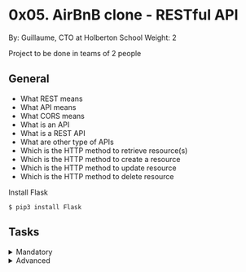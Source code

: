 # 0x05. AirBnB clone - RESTful API
By: Guillaume, CTO at Holberton School
Weight: 2
 
Project to be done in teams of 2 people

## General
- What REST means
- What API means
- What CORS means
- What is an API
- What is a REST API
- What are other type of APIs
- Which is the HTTP method to retrieve resource(s)
- Which is the HTTP method to create a resource
- Which is the HTTP method to update resource
- Which is the HTTP method to delete resource

Install Flask

    $ pip3 install Flask

## Tasks
<details><summary>Mandatory</summary>
 
### 0. Restart from scratch!
<details>
 
No no no! We are already too far in the project to restart everything.
 
But once again, let’s work on a new codebase.
 
For this project you will fork this [codebase](https://github.com/alexaorrico/AirBnB_clone_v2):
 
- Update the repository name to AirBnB_clone_v3
- Update the README.md:
    - Add yourself as an author of the project
    - Add new information about your new contribution
    - Make it better!
- If you’re the owner of this codebase, create a new repository called AirBnB_clone_v3 and copy over all files from AirBnB_clone_v2

</details>

### 1. Never fail!

<details>
 
At Holberton, we have a lot of tests, and they all pass! Just for the Intranet itself, there are:
- 5,213 assertions (as of 08/20/2018)
- 13,061 assertions (as of 01/25/2021)

The following requirements must be met for your project:

all current tests must pass (don’t delete them…)
add new tests as much as you can (tests are mandatory for some tasks)

    guillaume@ubuntu:~/AirBnB_v3$ python3 -m unittest discover tests 2>&1 | tail -1
    OK
    guillaume@ubuntu:~/AirBnB_v3$ HBNB_ENV=test HBNB_MYSQL_USER=hbnb_test HBNB_MYSQL_PWD=hbnb_test_pwd HBNB_MYSQL_HOST=localhost HBNB_MYSQL_DB=hbnb_test_db HBNB_TYPE_STORAGE=db python3 -m unittest discover tests 2>&1 /dev/null | tail -n 1
    OK
    guillaume@ubuntu:~/AirBnB_v3$ 

 </details>
 
### 2. Improve storage
<details>
Update DBStorage and FileStorage, adding two new methods. All changes should be done in the branch storage_get_count:

A method to retrieve one object:

- Prototype: def get(self, cls, id):
    - cls: class
    - id: string representing the object ID
- Returns the object based on the class and its ID, or None if not found

A method to count the number of objects in storage:

- Prototype: def count(self, cls=None):
    - cls: class (optional)
- Returns the number of objects in storage matching the given class. If no class is passed, returns the count of all objects in storage.

Don’t forget to add new tests for these 2 methods on each storage engine.

    guillaume@ubuntu:~/AirBnB_v3$ cat test_get_count.py
    #!/usr/bin/python3
    """ Test .get() and .count() methods
    """
    from models import storage
    from models.state import State

    print("All objects: {}".format(storage.count()))
    print("State objects: {}".format(storage.count(State)))

    first_state_id = list(storage.all(State).values())[0].id
    print("First state: {}".format(storage.get(State, first_state_id)))

    guillaume@ubuntu:~/AirBnB_v3$
    guillaume@ubuntu:~/AirBnB_v3$ HBNB_MYSQL_USER=hbnb_dev HBNB_MYSQL_PWD=hbnb_dev_pwd HBNB_MYSQL_HOST=localhost HBNB_MYSQL_DB=hbnb_dev_db HBNB_TYPE_STORAGE=db ./test_get_count.py 
    All objects: 1013
    State objects: 27
    First state: [State] (f8d21261-3e79-4f5c-829a-99d7452cd73c) {'name': 'Colorado', 'updated_at': datetime.datetime(2017, 3, 25, 2, 17, 6), 'created_at': datetime.datetime(2017, 3, 25, 2, 17, 6), '_sa_instance_state': <sqlalchemy.orm.state.InstanceState object at 0x7fc0103a8e80>, 'id': 'f8d21261-3e79-4f5c-829a-99d7452cd73c'}
    guillaume@ubuntu:~/AirBnB_v3$
    guillaume@ubuntu:~/AirBnB_v3$ ./test_get_count.py 
    All objects: 19
    State objects: 5
    First state: [State] (af14c85b-172f-4474-8a30-d4ec21f9795e) {'updated_at': datetime.datetime(2017, 4, 13, 17, 10, 22, 378824), 'name': 'Arizona', 'id': 'af14c85b-172f-4474-8a30-d4ec21f9795e', 'created_at': datetime.datetime(2017, 4, 13, 17, 10, 22, 378763)}
    guillaume@ubuntu:~/AirBnB_v3$ 
    For this task, you must make a pull request on GitHub.com, and ask at least one of your peer to review and merge it.
  </details>
 
 ### 3. Status of your API
 <details>
  
It’s time to start your API!
  
Your first endpoint (route) will be to return the status of your API:

    guillaume@ubuntu:~/AirBnB_v3$ HBNB_MYSQL_USER=hbnb_dev HBNB_MYSQL_PWD=hbnb_dev_pwd HBNB_MYSQL_HOST=localhost HBNB_MYSQL_DB=hbnb_dev_db HBNB_TYPE_STORAGE=db HBNB_API_HOST=0.0.0.0 HBNB_API_PORT=5000 python3 -m api.v1.app
     * Running on http://0.0.0.0:5000/ (Press CTRL+C to quit)
    ...
In another terminal:

    guillaume@ubuntu:~/AirBnB_v3$ curl -X GET http://0.0.0.0:5000/api/v1/status
    {
      "status": "OK"
    }
    guillaume@ubuntu:~/AirBnB_v3$ 
    guillaume@ubuntu:~/AirBnB_v3$ curl -X GET -s http://0.0.0.0:5000/api/v1/status -vvv 2>&1 | grep Content-Type
    < Content-Type: application/json
    guillaume@ubuntu:~/AirBnB_v3$ 
Magic right? (No need to have a pretty rendered output, it’s a JSON, only the structure is important)

Ok, let starts:

- Create a folder api at the root of the project with an empty file __init__.py
- Create a folder v1 inside api:
    - create an empty file __init__.py
    - create a file app.py:
        - create a variable app, instance of Flask
        - import storage from models
        - import app_views from api.v1.views
        - register the blueprint app_views to your Flask instance app
        - declare a method to handle @app.teardown_appcontext that calls storage.close()
        - inside if __name__ == "__main__":, run your Flask server (variable app) with:
            - host = environment variable HBNB_API_HOST or 0.0.0.0 if not defined
            - port = environment variable HBNB_API_PORT or 5000 if not defined
            - threaded=True
- Create a folder views inside v1:
    - create a file __init__.py:
        - import Blueprint from flask doc
        - create a variable app_views which is an instance of Blueprint (url prefix must be /api/v1)
        - wildcard import of everything in the package api.v1.views.index => PEP8 will complain about it, don’t worry, it’s normal and this file (v1/views/__init__.py) won’t be check.
- create a file index.py
    - import app_views from api.v1.views
    - create a route /status on the object app_views that returns a JSON: "status": "OK" (see example)
 </details>

### 4. Some stats?
<details>
 
Create an endpoint that retrieves the number of each objects by type:

- In api/v1/views/index.py
- Route: /api/v1/stats
- You must use the newly added count() method from storage
  
    guillaume@ubuntu:~/AirBnB_v3$ curl -X GET http://0.0.0.0:5000/api/v1/stats
    {
      "amenities": 47, 
      "cities": 36, 
      "places": 154, 
      "reviews": 718, 
      "states": 27, 
      "users": 31
    }
    guillaume@ubuntu:~/AirBnB_v3$ 

</details>

### 5. Not found
<details>
 
Designers are really creative when they have to design a “404 page”, a “Not found”… 34 brilliantly designed 404 error pages

Today it’s different, because you won’t use HTML and CSS, but JSON!

In api/v1/app.py, create a handler for 404 errors that returns a JSON-formatted 404 status code response. The content should be: "error": "Not found"

    guillaume@ubuntu:~/AirBnB_v3$ curl -X GET http://0.0.0.0:5000/api/v1/nop
    {
      "error": "Not found"
    }
    guillaume@ubuntu:~/AirBnB_v3$ curl -X GET http://0.0.0.0:5000/api/v1/nop -vvv
    *   Trying 0.0.0.0...
    * TCP_NODELAY set
    * Connected to 0.0.0.0 (127.0.0.1) port 5000 (#0)
    > GET /api/v1/nop HTTP/1.1
    > Host: 0.0.0.0:5000
    > User-Agent: curl/7.51.0
    > Accept: */*
    > 
    * HTTP 1.0, assume close after body
    < HTTP/1.0 404 NOT FOUND
    < Content-Type: application/json
    < Content-Length: 27
    < Server: Werkzeug/0.12.1 Python/3.4.3
    < Date: Fri, 14 Apr 2017 23:43:24 GMT
    < 
    {
      "error": "Not found"
    }
    guillaume@ubuntu:~/AirBnB_v3$ 
---
</details>

### 6. State
<details>
 
- Create a new view for State objects that handles all default RESTFul API actions:
    - In the file api/v1/views/states.py
    - You must use to_dict() to retrieve an object into a valid JSON
    - Update api/v1/views/__init__.py to import this new file

- Retrieves the list of all State objects: GET /api/v1/states
 
- Retrieves a State object: GET /api/v1/states/<state_id>
    - If the state_id is not linked to any State object, raise a 404 error

- Deletes a State object:: DELETE /api/v1/states/<state_id>
    - If the state_id is not linked to any State object, raise a 404 error
    - Returns an empty dictionary with the status code 200

- Creates a State: POST /api/v1/states
    - You must use request.get_json from Flask to transform the HTTP body request to a dictionary
    - If the HTTP body request is not valid JSON, raise a 400 error with the message Not a JSON
    - If the dictionary doesn’t contain the key name, raise a 400 error with the message Missing name
    - Returns the new State with the status code 201

- Updates a State object: PUT /api/v1/states/<state_id>
    - If the state_id is not linked to any State object, raise a 404 error
    - You must use request.get_json from Flask to transform the HTTP body request to a dictionary
    - If the HTTP body request is not valid JSON, raise a 400 error with the message Not a JSON
    - Update the State object with all key-value pairs of the dictionary.
    - Ignore keys: id, created_at and updated_at
    - Returns the State object with the status code 200
---
    guillaume@ubuntu:~/AirBnB_v3$ curl -X GET http://0.0.0.0:5000/api/v1/states/
    [
      {
        "__class__": "State", 
        "created_at": "2017-04-14T00:00:02", 
        "id": "8f165686-c98d-46d9-87d9-d6059ade2d99", 
        "name": "Louisiana", 
        "updated_at": "2017-04-14T00:00:02"
      }, 
      {
        "__class__": "State", 
        "created_at": "2017-04-14T16:21:42", 
        "id": "1a9c29c7-e39c-4840-b5f9-74310b34f269", 
        "name": "Arizona", 
        "updated_at": "2017-04-14T16:21:42"
      }, 
    ...
    guillaume@ubuntu:~/AirBnB_v3$ 
    guillaume@ubuntu:~/AirBnB_v3$ curl -X GET http://0.0.0.0:5000/api/v1/states/8f165686-c98d-46d9-87d9-d6059ade2d99
     {
      "__class__": "State", 
      "created_at": "2017-04-14T00:00:02", 
      "id": "8f165686-c98d-46d9-87d9-d6059ade2d99", 
      "name": "Louisiana", 
      "updated_at": "2017-04-14T00:00:02"
    }
    guillaume@ubuntu:~/AirBnB_v3$ 
    guillaume@ubuntu:~/AirBnB_v3$ curl -X POST http://0.0.0.0:5000/api/v1/states/ -H "Content-Type: application/json" -d '{"name": "California"}' -vvv
    *   Trying 0.0.0.0...
    * TCP_NODELAY set
    * Connected to 0.0.0.0 (127.0.0.1) port 5000 (#0)
    > POST /api/v1/states/ HTTP/1.1
    > Host: 0.0.0.0:5000
    > User-Agent: curl/7.51.0
    > Accept: */*
    > Content-Type: application/json
    > Content-Length: 22
    > 
    * upload completely sent off: 22 out of 22 bytes
    * HTTP 1.0, assume close after body
    < HTTP/1.0 201 CREATED
    < Content-Type: application/json
    < Content-Length: 195
    < Server: Werkzeug/0.12.1 Python/3.4.3
    < Date: Sat, 15 Apr 2017 01:30:27 GMT
    < 
    {
      "__class__": "State", 
      "created_at": "2017-04-15T01:30:27.557877", 
      "id": "feadaa73-9e4b-4514-905b-8253f36b46f6", 
      "name": "California", 
      "updated_at": "2017-04-15T01:30:27.558081"
    }
    * Curl_http_done: called premature == 0
    * Closing connection 0
    guillaume@ubuntu:~/AirBnB_v3$ 
    guillaume@ubuntu:~/AirBnB_v3$ curl -X PUT http://0.0.0.0:5000/api/v1/states/feadaa73-9e4b-4514-905b-8253f36b46f6 -H "Content-Type: application/json" -d '{"name": "California is so cool"}'
    {
      "__class__": "State", 
      "created_at": "2017-04-15T01:30:28", 
      "id": "feadaa73-9e4b-4514-905b-8253f36b46f6", 
      "name": "California is so cool", 
      "updated_at": "2017-04-15T01:51:08.044996"
    }
    guillaume@ubuntu:~/AirBnB_v3$ 
    guillaume@ubuntu:~/AirBnB_v3$ curl -X GET http://0.0.0.0:5000/api/v1/states/feadaa73-9e4b-4514-905b-8253f36b46f6
    {
      "__class__": "State", 
      "created_at": "2017-04-15T01:30:28", 
      "id": "feadaa73-9e4b-4514-905b-8253f36b46f6", 
      "name": "California is so cool", 
      "updated_at": "2017-04-15T01:51:08"
    }
    guillaume@ubuntu:~/AirBnB_v3$ 
    guillaume@ubuntu:~/AirBnB_v3$ curl -X DELETE http://0.0.0.0:5000/api/v1/states/feadaa73-9e4b-4514-905b-8253f36b46f6
    {}
    guillaume@ubuntu:~/AirBnB_v3$ 
    guillaume@ubuntu:~/AirBnB_v3$ curl -X GET http://0.0.0.0:5000/api/v1/states/feadaa73-9e4b-4514-905b-8253f36b46f6
    {
      "error": "Not found"
    }
    guillaume@ubuntu:~/AirBnB_v3$
  
(No need to have a pretty rendered output, it’s a JSON, only the structure is important)
  
</details>

### 7. City
<details>

- Same as State, create a new view for City objects that handles all default RESTFul API actions:
    - In the file api/v1/views/cities.py
    - You must use to_dict() to serialize an object into valid JSON
    - Update api/v1/views/__init__.py to import this new file

- Retrieves the list of all City objects of a State: GET /api/v1/states/<state_id>/cities
    - If the state_id is not linked to any State object, raise a 404 error

- Retrieves a City object. : GET /api/v1/cities/<city_id>
    - If the city_id is not linked to any City object, raise a 404 error

- Deletes a City object: DELETE /api/v1/cities/<city_id>
    - If the city_id is not linked to any City object, raise a 404 error
    - Returns an empty dictionary with the status code 200

- Creates a City: POST /api/v1/states/<state_id>/cities
    - You must use request.get_json from Flask to transform the HTTP body request to a dictionary
    - If the state_id is not linked to any State object, raise a 404 error
    - If the HTTP body request is not a valid JSON, raise a 400 error with the message Not a JSON
    - If the dictionary doesn’t contain the key name, raise a 400 error with the message Missing name
    - Returns the new City with the status code 201
 
- Updates a City object: PUT /api/v1/cities/<city_id>
    - If the city_id is not linked to any City object, raise a 404 error
    - You must use request.get_json from Flask to transform the HTTP body request to a dictionary
    - If the HTTP request body is not valid JSON, raise a 400 error with the message Not a JSON
    - Update the City object with all key-value pairs of the dictionary
    - Ignore keys: id, state_id, created_at and updated_at
    - Returns the City object with the status code 200
 
    guillaume@ubuntu:~/AirBnB_v3$ curl -X GET http://0.0.0.0:5000/api/v1/states/not_an_id/cities/
    {
      "error": "Not found"
    }
    guillaume@ubuntu:~/AirBnB_v3$ 
    guillaume@ubuntu:~/AirBnB_v3$ curl -X GET http://0.0.0.0:5000/api/v1/states/2b9a4627-8a9e-4f32-a752-9a84fa7f4efd/cities
    [
      {
        "__class__": "City", 
        "created_at": "2017-03-25T02:17:06", 
        "id": "1da255c0-f023-4779-8134-2b1b40f87683", 
        "name": "New Orleans", 
        "state_id": "2b9a4627-8a9e-4f32-a752-9a84fa7f4efd", 
        "updated_at": "2017-03-25T02:17:06"
      }, 
      {
        "__class__": "City", 
        "created_at": "2017-03-25T02:17:06", 
        "id": "45903748-fa39-4cd0-8a0b-c62bfe471702", 
        "name": "Lafayette", 
        "state_id": "2b9a4627-8a9e-4f32-a752-9a84fa7f4efd", 
        "updated_at": "2017-03-25T02:17:06"
      }, 
      {
        "__class__": "City", 
        "created_at": "2017-03-25T02:17:06", 
        "id": "e4e40a6e-59ff-4b4f-ab72-d6d100201588", 
        "name": "Baton rouge", 
        "state_id": "2b9a4627-8a9e-4f32-a752-9a84fa7f4efd", 
        "updated_at": "2017-03-25T02:17:06"
      }
    ]
    guillaume@ubuntu:~/AirBnB_v3$ 
    guillaume@ubuntu:~/AirBnB_v3$ curl -X GET http://0.0.0.0:5000/api/v1/cities/1da255c0-f023-4779-8134-2b1b40f87683
    {
      "__class__": "City", 
      "created_at": "2017-03-25T02:17:06", 
      "id": "1da255c0-f023-4779-8134-2b1b40f87683", 
      "name": "New Orleans", 
      "state_id": "2b9a4627-8a9e-4f32-a752-9a84fa7f4efd", 
      "updated_at": "2017-03-25T02:17:06"
    }
    guillaume@ubuntu:~/AirBnB_v3$ 
    guillaume@ubuntu:~/AirBnB_v3$ curl -X POST http://0.0.0.0:5000/api/v1/states/2b9a4627-8a9e-4f32-a752-9a84fa7f4efd/cities -H "Content-Type: application/json" -d '{"name": "Alexandria"}' -vvv
    *   Trying 0.0.0.0...
    * TCP_NODELAY set
    * Connected to 0.0.0.0 (127.0.0.1) port 5000 (#0)
    > POST /api/v1/states/2b9a4627-8a9e-4f32-a752-9a84fa7f4efd/cities/ HTTP/1.1
    > Host: 0.0.0.0:5000
    > User-Agent: curl/7.51.0
    > Accept: */*
    > Content-Type: application/json
    > Content-Length: 22
    > 
    * upload completely sent off: 22 out of 22 bytes
    * HTTP 1.0, assume close after body
    < HTTP/1.0 201 CREATED
    < Content-Type: application/json
    < Content-Length: 249
    < Server: Werkzeug/0.12.1 Python/3.4.3
    < Date: Sun, 16 Apr 2017 03:14:05 GMT
    < 
    {
      "__class__": "City", 
      "created_at": "2017-04-16T03:14:05.655490", 
      "id": "b75ae104-a8a3-475e-bf74-ab0a066ca2af", 
      "name": "Alexandria", 
      "state_id": "2b9a4627-8a9e-4f32-a752-9a84fa7f4efd", 
      "updated_at": "2017-04-16T03:14:05.655748"
    }
    * Curl_http_done: called premature == 0
    * Closing connection 0
    guillaume@ubuntu:~/AirBnB_v3$ 
    guillaume@ubuntu:~/AirBnB_v3$ curl -X PUT http://0.0.0.0:5000/api/v1/cities/b75ae104-a8a3-475e-bf74-ab0a066ca2af -H "Content-Type: application/json" -d '{"name": "Bossier City"}'
    {
      "__class__": "City", 
      "created_at": "2017-04-16T03:14:06", 
      "id": "b75ae104-a8a3-475e-bf74-ab0a066ca2af", 
      "name": "Bossier City", 
      "state_id": "2b9a4627-8a9e-4f32-a752-9a84fa7f4efd", 
      "updated_at": "2017-04-16T03:15:12.895894"
    }
    guillaume@ubuntu:~/AirBnB_v3$ 
    guillaume@ubuntu:~/AirBnB_v3$ curl -X GET http://0.0.0.0:5000/api/v1/cities/b75ae104-a8a3-475e-bf74-ab0a066ca2af
    {
      "__class__": "City", 
      "created_at": "2017-04-16T03:14:06", 
      "id": "b75ae104-a8a3-475e-bf74-ab0a066ca2af", 
      "name": "Bossier City", 
      "state_id": "2b9a4627-8a9e-4f32-a752-9a84fa7f4efd", 
      "updated_at": "2017-04-16T03:15:13"
    }
    guillaume@ubuntu:~/AirBnB_v3$ 
    guillaume@ubuntu:~/AirBnB_v3$ curl -X DELETE http://0.0.0.0:5000/api/v1/cities/b75ae104-a8a3-475e-bf74-ab0a066ca2af
    {}
    guillaume@ubuntu:~/AirBnB_v3$ 
    guillaume@ubuntu:~/AirBnB_v3$ curl -X GET http://0.0.0.0:5000/api/v1/cities/b75ae104-a8a3-475e-bf74-ab0a066ca2af
    {
      "error": "Not found"
    }
    guillaume@ubuntu:~/AirBnB_v3$ 
 
</details>

### 8. Amenity
<details>
- Create a new view for Amenity objects that handles all default RESTFul API actions:
    - In the file api/v1/views/amenities.py
    - You must use to_dict() to serialize an object into valid JSON
    - Update api/v1/views/__init__.py to import this new file

- Retrieves the list of all Amenity objects: GET /api/v1/amenities

- Retrieves a Amenity object: GET /api/v1/amenities/<amenity_id>
    - If the amenity_id is not linked to any Amenity object, raise a 404 error

- Deletes a Amenity object:: DELETE /api/v1/amenities/<amenity_id>
    - If the amenity_id is not linked to any Amenity object, raise a 404 error
    - Returns an empty dictionary with the status code 200

- Creates a Amenity: POST /api/v1/amenities
    - You must use request.get_json from Flask to transform the HTTP request to a dictionary
    - If the HTTP request body is not valid JSON, raise a 400 error with the message Not a JSON
    - If the dictionary doesn’t contain the key name, raise a 400 error with the message Missing name
    - Returns the new Amenity with the status code 201

- Updates a Amenity object: PUT /api/v1/amenities/<amenity_id>
    - If the amenity_id is not linked to any Amenity object, raise a 404 error
    - You must use request.get_json from Flask to transform the HTTP request to a dictionary
    - If the HTTP request body is not valid JSON, raise a 400 error with the message Not a JSON
    - Update the Amenity object with all key-value pairs of the dictionary
    - Ignore keys: id, created_at and updated_at
    - Returns the Amenity object with the status code 200
</details>
    
### 9. User
<details>
- Create a new view for User object that handles all default RESTFul API actions:
    - In the file api/v1/views/users.py
    - You must use to_dict() to retrieve an object into a valid JSON
    - Update api/v1/views/__init__.py to import this new file

- Retrieves the list of all User objects: GET /api/v1/users

- Retrieves a User object: GET /api/v1/users/<user_id>
    - If the user_id is not linked to any User object, raise a 404 error

- Deletes a User object:: DELETE /api/v1/users/<user_id>
    - If the user_id is not linked to any User object, raise a 404 error
    - Returns an empty dictionary with the status code 200

Creates a User: POST /api/v1/users
    - You must use request.get_json from Flask to transform the HTTP body request to a dictionary
    - If the HTTP body request is not valid JSON, raise a 400 error with the message Not a JSON
    - If the dictionary doesn’t contain the key email, raise a 400 error with the message Missing email
    - If the dictionary doesn’t contain the key password, raise a 400 error with the message Missing password
    - Returns the new User with the status code 201

 Updates a User object: PUT /api/v1/users/<user_id>
    - If the user_id is not linked to any User object, raise a 404 error
    - You must use request.get_json from Flask to transform the HTTP body request to a dictionary
    - If the HTTP body request is not valid JSON, raise a 400 error with the message Not a JSON
    - Update the User object with all key-value pairs of the dictionary
    - Ignore keys: id, email, created_at and updated_at
    - Returns the User object with the status code 200
</details>
    
### 10. Place
<details>
- Create a new view for Place objects that handles all default RESTFul API actions:
    - In the file api/v1/views/places.py
    - You must use to_dict() to retrieve an object into a valid JSON
    - Update api/v1/views/__init__.py to import this new file
 
- Retrieves the list of all Place objects of a City: GET /api/v1/cities/<city_id>/places
    - If the city_id is not linked to any City object, raise a 404 error

- Retrieves a Place object. : GET /api/v1/places/<place_id>
    - If the place_id is not linked to any Place object, raise a 404 error

- Deletes a Place object: DELETE /api/v1/places/<place_id>
    - If the place_id is not linked to any Place object, raise a 404 error
    - Returns an empty dictionary with the status code 200

- Creates a Place: POST /api/v1/cities/<city_id>/places
    You must use request.get_json from Flask to transform the HTTP request to a dictionary
    If the city_id is not linked to any City object, raise a 404 error
    If the HTTP request body is not valid JSON, raise a 400 error with the message Not a JSON
    If the dictionary doesn’t contain the key user_id, raise a 400 error with the message Missing user_id
    If the user_id is not linked to any User object, raise a 404 error
    If the dictionary doesn’t contain the key name, raise a 400 error with the message Missing name
    Returns the new Place with the status code 201
 
- Updates a Place object: PUT /api/v1/places/<place_id>
    - If the place_id is not linked to any Place object, raise a 404 error
    - You must use request.get_json from Flask to transform the HTTP request to a dictionary
    - If the HTTP request body is not valid JSON, raise a 400 error with the message Not a JSON
    - Update the Place object with all key-value pairs of the dictionary
    - Ignore keys: id, user_id, city_id, created_at and updated_at
    - Returns the Place object with the status code 200

</details>
    
### 11. Reviews
<details>
 
- Create a new view for Review object that handles all default RESTFul API actions:
    - In the file api/v1/views/places_reviews.py
    - You must use to_dict() to retrieve an object into valid JSON
    - Update api/v1/views/__init__.py to import this new file

- Retrieves the list of all Review objects of a Place: GET /api/v1/places/<place_id>/reviews
    - If the place_id is not linked to any Place object, raise a 404 error

- Retrieves a Review object. : GET /api/v1/reviews/<review_id>
    - If the review_id is not linked to any Review object, raise a 404 error

- Deletes a Review object: DELETE /api/v1/reviews/<review_id>
    - If the review_id is not linked to any Review object, raise a 404 error
    - Returns an empty dictionary with the status code 200
 
- Creates a Review: POST /api/v1/places/<place_id>/reviews
    - You must use request.get_json from Flask to transform the HTTP request to a dictionary
    - If the place_id is not linked to any Place object, raise a 404 error
    - If the HTTP body request is not valid JSON, raise a 400 error with the message Not a JSON
    - If the dictionary doesn’t contain the key user_id, raise a 400 error with the message Missing user_id
    - If the user_id is not linked to any User object, raise a 404 error
    - If the dictionary doesn’t contain the key text, raise a 400 error with the message Missing text
    - Returns the new Review with the status code 201
 
- Updates a Review object: PUT /api/v1/reviews/<review_id>
    - If the review_id is not linked to any Review object, raise a 404 error
    - You must use request.get_json from Flask to transform the HTTP request to a dictionary
    - If the HTTP request body is not valid JSON, raise a 400 error with the message Not a JSON
    - Update the Review object with all key-value pairs of the dictionary
    - Ignore keys: id, user_id, place_id, created_at and updated_at
    - Returns the Review object with the status code 200
 
</details>
    
### 12. HTTP access control (CORS)
<details>
A resource makes a cross-origin HTTP request when it requests a resource from a different domain, or port, than the one the first resource itself serves.

Read the full definition [here](https://developer.mozilla.org/en-US/docs/Web/HTTP/CORS)

Why do we need this?

Because you will soon start allowing a web client to make requests your API. If your API doesn’t have a correct CORS setup, your web client won’t be able to access your data.

With Flask, it’s really easy, you will use the class CORS of the module flask_cors.

How to install it: $ pip3 install flask_cors

Update api/v1/app.py to create a CORS instance allowing: /* for 0.0.0.0

You will update it later when you will deploy your API to production.

Now you can see this HTTP Response Header: < Access-Control-Allow-Origin: 0.0.0.0

    guillaume@ubuntu:~/AirBnB_v3$ curl -X GET http://0.0.0.0:5000/api/v1/cities/1da255c0-f023-4779-8134-2b1b40f87683 -vvv
    *   Trying 0.0.0.0...
    * TCP_NODELAY set
    * Connected to 0.0.0.0 (127.0.0.1) port 5000 (#0)
    > GET /api/v1/states/2b9a4627-8a9e-4f32-a752-9a84fa7f4efd/cities/1da255c0-f023-4779-8134-2b1b40f87683 HTTP/1.1
    > Host: 0.0.0.0:5000
    > User-Agent: curl/7.51.0
    > Accept: */*
    > 
    * HTTP 1.0, assume close after body
    < HTTP/1.0 200 OK
    < Content-Type: application/json
    < Access-Control-Allow-Origin: 0.0.0.0
    < Content-Length: 236
    < Server: Werkzeug/0.12.1 Python/3.4.3
    < Date: Sun, 16 Apr 2017 04:20:13 GMT
    < 
    {
      "__class__": "City", 
      "created_at": "2017-03-25T02:17:06", 
      "id": "1da255c0-f023-4779-8134-2b1b40f87683", 
      "name": "New Orleans", 
      "state_id": "2b9a4627-8a9e-4f32-a752-9a84fa7f4efd", 
      "updated_at": "2017-03-25T02:17:06"
    }
    * Curl_http_done: called premature == 0
    * Closing connection 0
    guillaume@ubuntu:~/AirBnB_v3$ 
 
</details>
</details>

<details><summary>Advanced</summary>

### 13. Place - Amenity
<details>
- Create a new view for the link between Place objects and Amenity objects that handles all default RESTFul API actions:
    - In the file api/v1/views/places_amenities.py
    - You must use to_dict() to retrieve an object into a valid JSON
    - Update api/v1/views/__init__.py to import this new file
    - Depending of the storage:
        - DBStorage: list, create and delete Amenity objects from amenities relationship
        - FileStorage: list, add and remove Amenity ID in the list amenity_ids of a Place object
- Retrieves the list of all Amenity objects of a Place: GET /api/v1/places/<place_id>/amenities
    - If the place_id is not linked to any Place object, raise a 404 error

- Deletes a Amenity object to a Place: DELETE /api/v1/places/<place_id>/amenities/<amenity_id>
    - If the place_id is not linked to any Place object, raise a 404 error
    - If the amenity_id is not linked to any Amenity object, raise a 404 error
    - If the Amenity is not linked to the Place before the request, raise a 404 error
    - Returns an empty dictionary with the status code 200

- Link a Amenity object to a Place: POST /api/v1/places/<place_id>/amenities/<amenity_id>
    - No HTTP body needed
    - If the place_id is not linked to any Place object, raise a 404 error
    - If the amenity_id is not linked to any Amenity object, raise a 404 error
    - If the Amenity is already linked to the Place, return the Amenity with the status code 200
    - Returns the Amenity with the status code 201
</details>
    
### 14. Security improvements!
<details>
Currently, the User object is designed to store the user password in cleartext.

It’s super bad!

To avoid that, improve the User object:

- Update the method to_dict() of BaseModel to remove the password key except when it’s used by FileStorage to save data to disk. Tips: default parameters
- Each time a new User object is created or password updated, the password is hashed to a MD5 value
- In the database for DBStorage, the password stored is now hashed to a MD5 value
- In the file for FileStorage, the password stored is now hashed to a MD5 value
</details>
    
### 15. Search
<details>
For the moment, the only way to list Place objects is via GET /api/v1/cities/<city_id>/places.

Good, but not enough…

Update api/v1/views/places.py to add a new endpoint: POST /api/v1/places_search that retrieves all Place objects depending of the JSON in the body of the request.

The JSON can contain 3 optional keys:

- states: list of State ids
- cities: list of City ids
- amenities: list of Amenity ids
 
Search rules:

- If the HTTP request body is not valid JSON, raise a 400 error with the message Not a JSON
- If the JSON body is empty or each list of all keys are empty: retrieve all Place objects
- If states list is not empty, results should include all Place objects for each State id listed
- If cities list is not empty, results should include all Place objects for each City id listed
- Keys states and cities are inclusive. Search results should include all Place objects in storage related to each City in every State listed in states, plus every City listed individually in cities, unless that City was already included by states.
    - Context:
        - State A has 2 cities A1 and A2
        - State B has 3 cities B1, B2 and B3
        - A1 has 1 place
        - A2 has 2 places
        - B1 has 3 places
        - B2 has 4 places
        - B3 has 5 places
    - Search: states = State A and cities = B2
    - Result: all 4 places from the city B2 and the place from the city A1 and the 2 places of the city A2 (because they are part of State A) => 7 places returned
- If amenities list is not empty, limit search results to only Place objects having all Amenity ids listed
- The key amenities is exclusive, acting as a filter on the results generated by states and cities, or on all Place if states and cities are both empty or missing.
- Results will only include Place objects having all listed amenities. If a Place doesn’t have even one of these amenities, it won’t be retrieved.
 
    guillaume@ubuntu:~/AirBnB_v3$ curl -X POST http://0.0.0.0:5000/api/v1/places_search -H "Content-Type: application/json" -d '{"states": ["2b9a4627-8a9e-4f32-a752-9a84fa7f4efd", "459e021a-e794-447d-9dd2-e03b7963f7d2"], "cities": ["5976f0e7-5c5f-4949-aae0-90d68fd239c0"]}'
    [
      {
        "__class__": "Place", 
        "created_at": "2017-03-25T02:17:06", 
        "id": "dacec983-cec4-4f68-bd7f-af9068a305f5", 
        "name": "The Lynn House", 
        "city_id": "5976f0e7-5c5f-4949-aae0-90d68fd239c0", 
        "user_id": "3ea61b06-e22a-459b-bb96-d900fb8f843a", 
        "description": "Our place is 2 blocks from Vista Park (Farmer's Market), Historic Warren Ballpark, and about 2 miles from Old Bisbee where there is shopping, dining, and site seeing. We offer continental breakfast. You get the quiet life with great mountain and garden views. This is a 100+ year old cozy home which has been on both the Garden and Home tours. You have access to whole house, except for 1 restricted area (She-Shack).  Hosts are on site in a casita in the back from 8pm until 7am when we are in town.<BR /><BR />Our home has two bedrooms, one king and one queen.  There are 2 bathrooms, 1  1950's soak tub with shower and 1 with shower only.  Guests have access to the living/dining room area, and the kitchen (except for use of stove/oven).  Each morning, coffee/tea, and muffins are ready for guests.  A small frig is available in the dining room with water/juice and an area for guest items.  1 parking space is directly across the street.", 
        "number_rooms": 2,
        "number_bathrooms": 2,
        "max_guest": 4,
        "price_by_night": 82, 
        "latitude": 31.4141, 
        "longitude": -109.879, 
        "updated_at": "2017-03-25T02:17:06"
      },
        {
        "__class__": "Place", 
        "created_at": "2017-03-25T12:17:06", 
        "id": "85f979ad-a345-4190-9d1b-719bb3c642ba", 
        "name": "Little blue House in New Orleans", 
        "city_id": "1da255c0-f023-4779-8134-2b1b40f87683", 
        "user_id": "44b3ab44-4798-4a3a-9f72-ee1eeace4b33", 
        "description": "Nice place closed to Bourbon street.", 
        "number_rooms": 1,
        "number_bathrooms": 1,
        "max_guest": 3,
        "price_by_night": 42, 
        "latitude": 29.951065, 
        "longitude": -90.071533, 
        "updated_at": "2017-03-25T02:17:06"
      },
    ...
    guillaume@ubuntu:~/AirBnB_v3$ 
</details>
</details>
